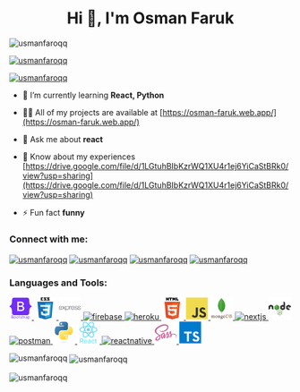 <h1 align="center">Hi 👋, I'm Osman Faruk</h1>
<p align="left"> <img src="https://komarev.com/ghpvc/?username=usmanfaroqq&label=Profile%20views&color=0e75b6&style=flat" alt="usmanfaroqq" /> </p>

<p align="left"> <a href="https://github.com/ryo-ma/github-profile-trophy"><img src="https://github-profile-trophy.vercel.app/?username=usmanfaroqq" alt="usmanfaroqq" /></a> </p>

<p align="left"> <a href="https://twitter.com/usmanfaroqq" target="blank"><img src="https://img.shields.io/twitter/follow/usmanfaroqq?logo=twitter&style=for-the-badge" alt="usmanfaroqq" /></a> </p>

- 🌱 I’m currently learning **React, Python**

- 👨‍💻 All of my projects are available at [https://osman-faruk.web.app/](https://osman-faruk.web.app/)

- 💬 Ask me about **react**

- 📄 Know about my experiences [https://drive.google.com/file/d/1LGtuhBIbKzrWQ1XU4r1ej6YiCaStBRk0/view?usp=sharing](https://drive.google.com/file/d/1LGtuhBIbKzrWQ1XU4r1ej6YiCaStBRk0/view?usp=sharing)

- ⚡ Fun fact **funny**

<h3 align="left">Connect with me:</h3>
<p align="left">
<a href="https://twitter.com/usmanfaroqq" target="blank"><img align="center" src="https://raw.githubusercontent.com/rahuldkjain/github-profile-readme-generator/neutral-icons/src/images/icons/Social/twitter.svg" alt="usmanfaroqq" height="30" width="40" /></a>
<a href="https://linkedin.com/in/usmanfaroqq" target="blank"><img align="center" src="https://raw.githubusercontent.com/rahuldkjain/github-profile-readme-generator/neutral-icons/src/images/icons/Social/linked-in-alt.svg" alt="usmanfaroqq" height="30" width="40" /></a>
<a href="https://fb.com/usmanfaroqq" target="blank"><img align="center" src="https://raw.githubusercontent.com/rahuldkjain/github-profile-readme-generator/neutral-icons/src/images/icons/Social/facebook.svg" alt="usmanfaroqq" height="30" width="40" /></a>
<a href="https://instagram.com/usmanfaroqq" target="blank"><img align="center" src="https://raw.githubusercontent.com/rahuldkjain/github-profile-readme-generator/neutral-icons/src/images/icons/Social/instagram.svg" alt="usmanfaroqq" height="30" width="40" /></a>
</p>

<h3 align="left">Languages and Tools:</h3>
<p align="left"> <a href="https://getbootstrap.com" target="_blank"> <img src="https://raw.githubusercontent.com/devicons/devicon/master/icons/bootstrap/bootstrap-plain-wordmark.svg" alt="bootstrap" width="40" height="40"/> </a> <a href="https://www.w3schools.com/css/" target="_blank"> <img src="https://raw.githubusercontent.com/devicons/devicon/master/icons/css3/css3-original-wordmark.svg" alt="css3" width="40" height="40"/> </a> <a href="https://expressjs.com" target="_blank"> <img src="https://raw.githubusercontent.com/devicons/devicon/master/icons/express/express-original-wordmark.svg" alt="express" width="40" height="40"/> </a> <a href="https://firebase.google.com/" target="_blank"> <img src="https://www.vectorlogo.zone/logos/firebase/firebase-icon.svg" alt="firebase" width="40" height="40"/> </a> <a href="https://heroku.com" target="_blank"> <img src="https://www.vectorlogo.zone/logos/heroku/heroku-icon.svg" alt="heroku" width="40" height="40"/> </a> <a href="https://www.w3.org/html/" target="_blank"> <img src="https://raw.githubusercontent.com/devicons/devicon/master/icons/html5/html5-original-wordmark.svg" alt="html5" width="40" height="40"/> </a> <a href="https://developer.mozilla.org/en-US/docs/Web/JavaScript" target="_blank"> <img src="https://raw.githubusercontent.com/devicons/devicon/master/icons/javascript/javascript-original.svg" alt="javascript" width="40" height="40"/> </a> <a href="https://www.mongodb.com/" target="_blank"> <img src="https://raw.githubusercontent.com/devicons/devicon/master/icons/mongodb/mongodb-original-wordmark.svg" alt="mongodb" width="40" height="40"/> </a> <a href="https://nextjs.org/" target="_blank"> <img src="https://cdn.worldvectorlogo.com/logos/nextjs-3.svg" alt="nextjs" width="40" height="40"/> </a> <a href="https://nodejs.org" target="_blank"> <img src="https://raw.githubusercontent.com/devicons/devicon/master/icons/nodejs/nodejs-original-wordmark.svg" alt="nodejs" width="40" height="40"/> </a> <a href="https://postman.com" target="_blank"> <img src="https://www.vectorlogo.zone/logos/getpostman/getpostman-icon.svg" alt="postman" width="40" height="40"/> </a> <a href="https://www.python.org" target="_blank"> <img src="https://raw.githubusercontent.com/devicons/devicon/master/icons/python/python-original.svg" alt="python" width="40" height="40"/> </a> <a href="https://reactjs.org/" target="_blank"> <img src="https://raw.githubusercontent.com/devicons/devicon/master/icons/react/react-original-wordmark.svg" alt="react" width="40" height="40"/> </a> <a href="https://reactnative.dev/" target="_blank"> <img src="https://reactnative.dev/img/header_logo.svg" alt="reactnative" width="40" height="40"/> </a> <a href="https://sass-lang.com" target="_blank"> <img src="https://raw.githubusercontent.com/devicons/devicon/master/icons/sass/sass-original.svg" alt="sass" width="40" height="40"/> </a> <a href="https://www.typescriptlang.org/" target="_blank"> <img src="https://raw.githubusercontent.com/devicons/devicon/master/icons/typescript/typescript-original.svg" alt="typescript" width="40" height="40"/> </a> </p>

<p><img align="left" src="https://github-readme-stats.vercel.app/api/top-langs?username=usmanfaroqq&show_icons=true&locale=en&layout=compact" alt="usmanfaroqq" /></p>

<p>&nbsp;<img align="center" src="https://github-readme-stats.vercel.app/api?username=usmanfaroqq&show_icons=true&locale=en" alt="usmanfaroqq" /></p>

<p><img align="center" src="https://github-readme-streak-stats.herokuapp.com/?user=usmanfaroqq&" alt="usmanfaroqq" /></p>

